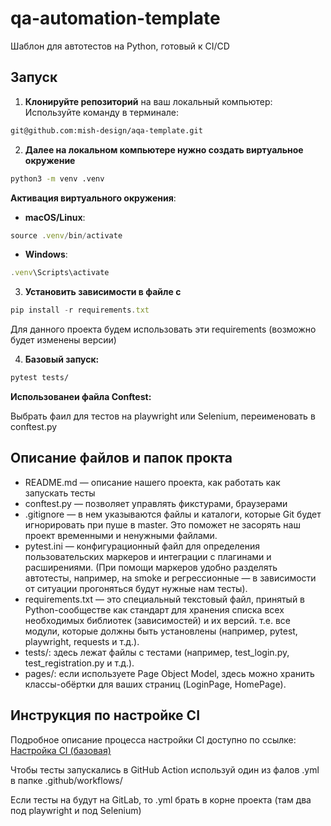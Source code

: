 # qa-automation-template
Шаблон для автотестов на Python, готовый к CI/CD
## Запуск
1. **Клонируйте репозиторий** на ваш локальный компьютер:
    Используйте команду в терминале:
```sh
git@github.com:mish-design/aqa-template.git
```
2. **Далее на локальном компьютере нужно создать виртуальное окружение**
```sh
python3 -m venv .venv
```
**Активация виртуального окружения**:

- **macOS/Linux**:
    
```jsx
source .venv/bin/activate
```
    
- **Windows**:
```jsx
.venv\Scripts\activate
```
3. **Установить зависимости в файле с**

```jsx
pip install -r requirements.txt
```

Для данного проекта будем использовать эти requirements (возможно будет изменены версии)

4.  **Базовый запуск:**

```sh
pytest tests/
 ```   


**Использованеи файла Conftest:**

Выбрать фаил для тестов на  playwright или Selenium, переименовать в conftest.py

## Описание файлов и папок прокта
- README.md — описание нашего проекта, как работать как запускать тесты
- conftest.py — позволяет управлять фикстурами, браузерами
- .gitignore — в нем указываются файлы и каталоги, которые Git будет игнорировать при пуше в master. Это поможет не засорять наш проект временными и ненужными файлами.
- pytest.ini — конфигурационный файл для определения пользовательских маркеров и интеграции с плагинами и расширениями. (При помощи маркеров удобно разделять автотесты, например, на smoke и регрессионные — в зависимости от ситуации прогоняться будут нужные нам тесты).
- requirements.txt — это специальный текстовый файл, принятый в Python-сообществе как стандарт для хранения списка всех необходимых библиотек (зависимостей) и их версий.
т.е. все модули, которые должны быть установлены (например, pytest, playwright, requests и т.д.).
- tests/: здесь лежат файлы с тестами (например, test_login.py, test_registration.py и т.д.).
- pages/: если используете Page Object Model, здесь можно хранить классы-обёртки для ваших страниц (LoginPage, HomePage).

## Инструкция по настройке CI

Подробное описание процесса настройки CI доступно по ссылке:
[Настройка CI (базовая)](https://www.notion.so/mishdesign/CI-39242d3e2cac41b3b45ec13624362958)

Чтобы тесты запускались в GitHub Action используй один из фалов .yml в папке .github/workflows/

Если тесты на будут на GitLab, то .yml брать в корне проекта (там два под playwright и под Selenium)
